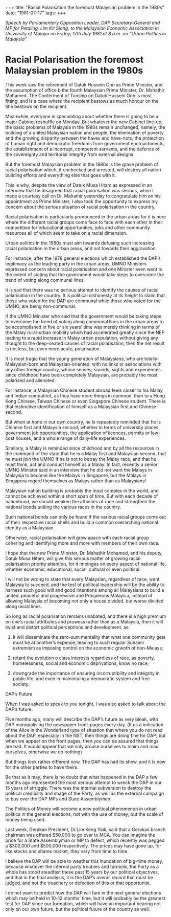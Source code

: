+++ 
title: "Racial Polarisation the foremost Malaysian problem in the 1980s"
date: "1981-07-17"
tags:
+++

_Speech by Parliamentary Opposition Leader, DAP Secretary-General and MP for Petaling, Lim Kit Siang, to the Malaysian Economic Association in University of Malaya on Friday, 17th July 1981 at 8 a.m. on “Urban Politics in Malaysia”_					
# Racial Polarisation the foremost Malaysian problem in the 1980s

This week saw the retirement of Datuk Hussein Onn as Prime Minister, and the assumption of office b the fourth Malaysian Prime Minister, Dr. Mahathir Mohamed. The Conferment of Tunship on Datuk Hussein Onn is most fitting, and is a case where the recipient bestows as much honour on the title bestows on the recipient.</u>

Meanwhile, everyone is speculating about whether there is going to be a major Cabinet reshuffle on Monday. But whatever the new Cabinet line-up, the basic problems of Malaysia in the 1980s remain unchanged, namely, the building of a united Malaysian nation and people, the elimination of poverty and the growing disparity between the haves and have-nots, the protection of human right and democratic freedoms from government encroachments, the establishment of a incorrupt, competent servants, and the defence of the sovereignty and territorial integrity from external designs.

But the foremost Malaysian problem in the 1980s is the grave problem of racial polarisation which, if unchecked and arrested, will destroy all nation-building efforts and everything else that goes with it.

This is why, despite the view of Datuk Musa Hitam as expressed in an interview that he disagreed that racial polarisation was serious, when I made a courtesy call on Dr. Mahathir yesterday to congratulate him on his appointment as Prime Minister, I also took the opportunity to express my concern about the serious situation of racial polarisation in the country.

Racial polarisation is particularly pronounced in the urban areas for it is here where the different racial groups come face to face with each other in their competition for educational opportunities, jobs and other community resources all of which seem to take on a racial dimension.

Urban politics in the 1980s must aim towards defusing such increasing racial polarisation in the urban areas, and not towards their aggravation.

For instance, after the 1978 general elections which established the DAP’s legitimacy as the leading party in the urban areas, UMNO Ministers expressed concern about racial polarisation and one Minister even went to the extent of stating that the government would take steps to overcome the trend of voting along communal lines.

It is sad that there was no serious attempt to identify the causes of racial polarisation in the country. It is political dishonesty at its height to claim that those who voted for the DAP are communal while those who voted for the UMNO, are being non-communal.

If the UMNO Minister who said that the government would be taking steps to overcome the trend of voting along communal lines in the urban areas to be accomplished in five or six years’ time was merely thinking in terms of the Malay rural-urban mobility which had accelerated greatly since the NEP leading to a rapid increase in Malay urban population, without giving any thought to the deep-seated causes of racial polarisation, then the net result is not less, but even more acute, polarisation.

It is most tragic that the young generation of Malaysians, who are totally-Malaysian-born and Malaysian-oriented, with no links or associations with any other foreign country, whose senses, sounds, sights and experiences since childhood have been completely Malaysian, are probably the most polarised and alienated.

For instance, a Malaysian Chinese student abroad feels closer to his Malay and Indian compatriot, as they have more things in common, than to a Hong Kong Chinese, Taiwan Chinese or even Singapore Chinese student. There is that instinctive identification of himself as a Malaysian first and Chinese second.

But when at hone in our own country, he is repeatedly reminded that he is Chinese first and Malaysia second, whether in terms of university places, government job opportunities, the application of licences, permits or low-cost houses, and a whole range of daily-life experiences.

Similarly, a Malay is reminded since childhood and by all the resources in the command of the state that he is a Malay first and Malaysian second, that he must join the UMNO if he is not to betray the Malay race, and that he must think, act and conduct himself as a Malay. In fact, recently a senior UMNO Minister said in an interview that he did not want the Malays in Malaysia to become like the Malays in Singapore, but the Malays in Singapora regard themselves as Malays rather than as Malaysians!

Malaysian nation building is probably the most complex in the world, and cannot be achieved within a short span of time. But with each decade of nationhood, we should weaken the affinities of race and strengthen the national bonds uniting the various races in the country.

Such national bonds can only be found if the various racial groups come out of their respective racial shells and build a common overarching national identity as a Malaysian.

Otherwise, racial polarisation will grow apace with each racial group cohering and identifying more and more with members of their own race.

I hope that the new Prime Minister, Dr. Mahathir Mohamed, and his deputy, Datuk Musa Hitam, will give this serious matter of growing racial polarisation priority attention, for it impinges on every aspect of national life, whether economic, educational, social, cultural or even political.

I will not be wrong to state that every Malaysian, regardless of race, want Malaysia to succeed, and the test of political leadership will be the ability to harness such good will and good intentions among all Malaysians to build a united, peaceful and progressive and Prosperous Malaysia, instead of allowing Malaysia of becoming not only a house divided, but worse divided along racial lines.

So long as racial polarisation remains unabated, and there is a high premium on one’s racial attributes and prowess rather than as a Malaysia, then it will twist and distort political perceptions and development, as:

1.	it will disseminate the zero-sum mentality that what one community gets must be at another’s expense, leading to such regular Suhaimi extremism as imposing control on the economic 
grwoth of non-Malays;

2.	retard the evolution o class interests regardless of race, as poverty, homelessness, social and economic deprivations, know no race;

3.	downgrade the importance of ensuring incorruptibility and integrity in public life, and even in mainintaing a democratic system and free society.

DAP’s Future

When I was asked to speak to you tonight, I was also asked to talk about the DAP’s future.

Five months ago, many will describe the DAP’s future as very bleak, with DAP monopolising the newspaper front-pages every day. (It us a indication of the Alice in the Wonderland type of situation that where you do not read about the DAP, especially in the NST, then things are doing fine for DAP; but when we appear on the front pages, then you can be assured that things are bad. It would appear that we only arouse ourselves to maim and maul ourselves, otherwise we do nothing)

But things look rather different now. The DAP has had its show, and it is now for the other parties to have theirs.

Be that as it may, there is no doubt that what happened in the DAP a few months ago represented the most serious attempt to wreck the DAP in our 15 years of struggle. There was the internal subversion to destroy the political credibility and image of the Party, as well as the external campaign to buy over the DAP MPs and State Assemblymen.

The Politics of Money will become a new political phenomenon in urban politics in the general elections, not with the use of money, but the scale of money being used.

Last week, Gerakan President, Dr.Lim Keng Yaik, said that a Gerakan branch chairman was offered $50,000 to go over to MCA. You can imagine the price for a State Assemblyman or MP to defect, which recently was pegged a $300,000 and $500,000 respectively. The prices may have gone up, for like stocks and shares market, they vary from time to time.

I believe the DAP will be able to weather this inundation of big-time money, because whatever the internal party troubles and turmoils, the Party as a whole has stood steadfast these past 15 years by our political objectives, and that in the final analysis, it is the DAP’s overall record that must be judged, and not the treachery or defection of this or that opportunist.

I do not want to predict how the DAP will fare in the next general elections which may be held in 10-12 months’ time, but it will probably be the greatest test for DAP since our formation, which will have an important bearing not only on our own future, but the political future of the country as well.
 
